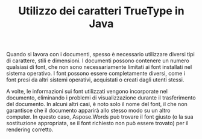 ﻿---
title: Utilizzo dei caratteri TrueType in Java
second_title: Aspose.Words per Java
articleTitle: Uso dei caratteri TrueType
linktitle: Uso dei caratteri TrueType
description: "Come trovare il font giusto o la sua sostituzione adatta, se il font richiesto non può essere trovato, per il rendering corretto usando Aspose.Words per Java."
type: docs
weight: 20
url: /it/java/using-truetype-fonts/
timestamp: 2024-01-27-14-07-04
---

Quando si lavora con i documenti, spesso è necessario utilizzare diversi tipi di carattere, stili e dimensioni. I documenti possono contenere un numero qualsiasi di font, che non sono necessariamente limitati ai font installati nel sistema operativo. I font possono essere completamente diversi, come i font presi da altri sistemi operativi, acquistati o creati dagli utenti stessi.

A volte, le informazioni sui font utilizzati vengono incorporate nel documento, eliminando i problemi di visualizzazione durante il trasferimento del documento. In alcuni altri casi, è noto solo il nome del font, il che non garantisce che il documento apparirà allo stesso modo su un altro computer. In questo caso, Aspose.Words può trovare il font giusto (o la sua sostituzione appropriata, se il font richiesto non può essere trovato) per il rendering corretto.
